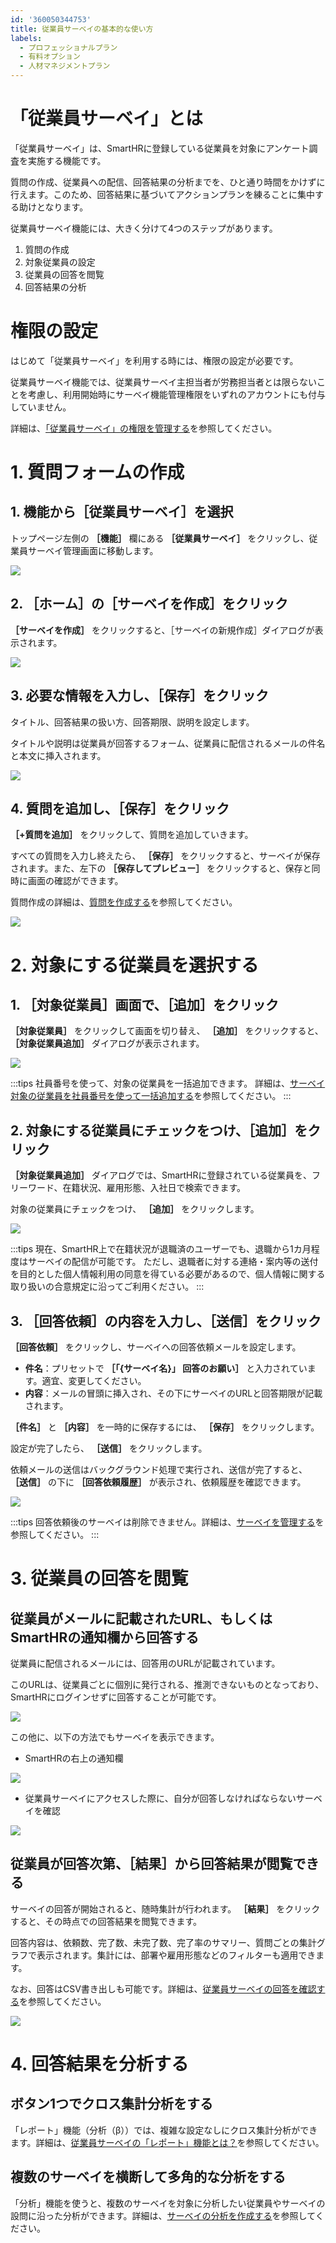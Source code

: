 ```yaml
---
id: '360050344753'
title: 従業員サーベイの基本的な使い方
labels:
  - プロフェッショナルプラン
  - 有料オプション
  - 人材マネジメントプラン
---
```

# 「従業員サーベイ」とは

「従業員サーベイ」は、SmartHRに登録している従業員を対象にアンケート調査を実施する機能です。

質問の作成、従業員への配信、回答結果の分析までを、ひと通り時間をかけずに行えます。このため、回答結果に基づいてアクションプランを練ることに集中する助けとなります。

従業員サーベイ機能には、大きく分けて4つのステップがあります。

1.  質問の作成
2.  対象従業員の設定
3.  従業員の回答を閲覧
4.  回答結果の分析

# 権限の設定

はじめて「従業員サーベイ」を利用する時には、権限の設定が必要です。

従業員サーベイ機能では、従業員サーベイ主担当者が労務担当者とは限らないことを考慮し、利用開始時にサーベイ機能管理権限をいずれのアカウントにも付与していません。

詳細は、[「従業員サーベイ」の権限を管理する](https://knowledge.smarthr.jp/hc/ja/articles/360049602014)を参照してください。

# 1\. 質問フォームの作成

## 1\. 機能から［従業員サーベイ］を選択

トップページ左側の **［機能］** 欄にある **［従業員サーベイ］** をクリックし、従業員サーベイ管理画面に移動します。

![](./837C3D76-4573-447C-8C7E-64709DC21982.png)

## 2\. ［ホーム］の［サーベイを作成］をクリック

 **［サーベイを作成］** をクリックすると、［サーベイの新規作成］ダイアログが表示されます。

![](./__________2021-02-24_14_39_14.png)

## 3\. 必要な情報を入力し、［保存］をクリック

タイトル、回答結果の扱い方、回答期限、説明を設定します。

タイトルや説明は従業員が回答するフォーム、従業員に配信されるメールの件名と本文に挿入されます。

![](./__________2021-02-24_14_51_11.png)

## 4\. 質問を追加し、［保存］をクリック

 **［+質問を追加］** をクリックして、質問を追加していきます。

すべての質問を入力し終えたら、 **［保存］** をクリックすると、サーベイが保存されます。また、左下の **［保存してプレビュー］** をクリックすると、保存と同時に画面の確認ができます。

質問作成の詳細は、[質問を作成する](https://knowledge.smarthr.jp/hc/ja/articles/360050399233)を参照してください。

![](./add_save.png)

# 2\. 対象にする従業員を選択する

## 1\. ［対象従業員］画面で、［追加］をクリック

 **［対象従業員］** をクリックして画面を切り替え、 **［追加］** をクリックすると、 **［対象従業員追加］** ダイアログが表示されます。

![](./add_participants.png)

:::tips
社員番号を使って、対象の従業員を一括追加できます。
詳細は、[サーベイ対象の従業員を社員番号を使って一括追加する](https://knowledge.smarthr.jp/hc/ja/articles/900006927443)を参照してください。
:::

## 2\. 対象にする従業員にチェックをつけ、［追加］をクリック

 **［対象従業員追加］** ダイアログでは、SmartHRに登録されている従業員を、フリーワード、在籍状況、雇用形態、入社日で検索できます。

対象の従業員にチェックをつけ、 **［追加］** をクリックします。

![](./zaisaki_1.png)

:::tips
現在、SmartHR上で在籍状況が退職済のユーザーでも、退職から1カ月程度はサーベイの配信が可能です。
ただし、退職者に対する連絡・案内等の送付を目的とした個人情報利用の同意を得ている必要があるので、個人情報に関する取り扱いの合意規定に沿ってご利用ください。
:::

## 3\. ［回答依頼］の内容を入力し、［送信］をクリック

 **［回答依頼］** をクリックし、サーベイへの回答依頼メールを設定します。

- **件名**：プリセットで **［「{サーベイ名}」 回答のお願い］** と入力されています。適宜、変更してください。
- **内容**：メールの冒頭に挿入され、その下にサーベイのURLと回答期限が記載されます。

 **［件名］** と **［内容］** を一時的に保存するには、 **［保存］** をクリックします。

設定が完了したら、  **［送信］** をクリックします。

依頼メールの送信はバックグラウンド処理で実行され、送信が完了すると、 **［送信］** の下に **［回答依頼履歴］** が表示され、依頼履歴を確認できます。

![](./______.png)

:::tips
回答依頼後のサーベイは削除できません。詳細は、[サーベイを管理する](https://knowledge.smarthr.jp/hc/ja/articles/360050478353)を参照してください。
:::

# 3\. 従業員の回答を閲覧

## 従業員がメールに記載されたURL、もしくはSmartHRの通知欄から回答する

従業員に配信されるメールには、回答用のURLが記載されています。

このURLは、従業員ごとに個別に発行される、推測できないものとなっており、SmartHRにログインせずに回答することが可能です。

![](./Survey_01_09.png)

この他に、以下の方法でもサーベイを表示できます。

- SmartHRの右上の通知欄

![](./__________2021-02-24_16_06_52.png)

- 従業員サーベイにアクセスした際に、自分が回答しなければならないサーベイを確認

![](./__________2021-02-24_16_11_02.png)

## 従業員が回答次第、［結果］から回答結果が閲覧できる

サーベイの回答が開始されると、随時集計が行われます。 **［結果］** をクリックすると、その時点での回答結果を閲覧できます。

回答内容は、依頼数、完了数、未完了数、完了率のサマリー、質問ごとの集計グラフで表示されます。集計には、部署や雇用形態などのフィルターも適用できます。

なお、回答はCSV書き出しも可能です。詳細は、[従業員サーベイの回答を確認する](https://knowledge.smarthr.jp/hc/ja/articles/360050460953)を参照してください。

![](./55739897-2CB7-4321-875C-03C0A860E845.png)

# 4\. 回答結果を分析する

## ボタン1つでクロス集計分析をする

「レポート」機能（分析（β））では、複雑な設定なしにクロス集計分析ができます。詳細は、[従業員サーベイの「レポート」機能とは？](https://knowledge.smarthr.jp/hc/ja/articles/4406859458457)を参照してください。

## 複数のサーベイを横断して多角的な分析をする

「分析」機能を使うと、複数のサーベイを対象に分析したい従業員やサーベイの設問に沿った分析ができます。詳細は、[サーベイの分析を作成する](https://knowledge.smarthr.jp/hc/ja/articles/360053607174)を参照してください。
